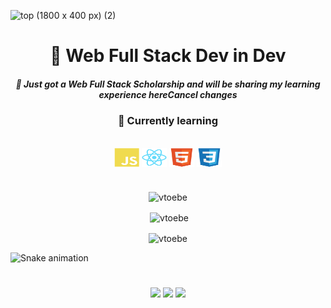 ![top (1800 x 400 px) (2)](https://user-images.githubusercontent.com/21991501/137603068-24caeab3-f241-4e7b-bea3-3cce9cfe983b.png)



<div align="center">
  
# 🌱 Web Full Stack Dev in Dev
##### 🚀 Just got a Web Full Stack Scholarship and will be sharing my learning experience hereCancel changes
<h3 align="center">       🧠 Currently learning    </h3>
<div align="center" style="display: inline_block"><br>
  <img align="center" alt="Rafa-Js" height="30" width="40" src="https://raw.githubusercontent.com/devicons/devicon/master/icons/javascript/javascript-plain.svg">
<!--   <img align="center" alt="Rafa-Ts" height="30" width="40" src="https://raw.githubusercontent.com/devicons/devicon/master/icons/typescript/typescript-plain.svg"> -->
  <img align="center" alt="Rafa-React" height="30" width="40" src="https://raw.githubusercontent.com/devicons/devicon/master/icons/react/react-original.svg">
<!--   <img align="center" alt="node" height="30" width="40" src="https://raw.githubusercontent.com/devicons/devicon/9f4f5cdb393299a81125eb5127929ea7bfe42889/icons/nodejs/nodejs-plain.svg"> -->
  <img align="center" alt="Rafa-HTML" height="30" width="40" src="https://raw.githubusercontent.com/devicons/devicon/master/icons/html5/html5-original.svg">
  <img align="center" alt="Rafa-CSS" height="30" width="40" src="https://raw.githubusercontent.com/devicons/devicon/master/icons/css3/css3-original.svg">
</div>
</div>

  #

<div align="center">
  <p><img align="center" src="https://github-readme-streak-stats.herokuapp.com/?user=vtoebe&theme=dark" alt="vtoebe" /></p>
  <p>&nbsp;<img align="center" src="https://github-readme-stats.vercel.app/api?username=vtoebe&show_icons=true&title_color=000000&bg_color=d78121&locale=en" alt="vtoebe" /></p>
  <p><img align="center" src="https://github-readme-stats.vercel.app/api/top-langs?username=vtoebe&show_icons=true&title_color=000000&bg_color=d78121&locale=en&layout=compact" alt="vtoebe" /></p>
</div>
  
  ![Snake animation](https://github.com/vtoebe/vtoebe/blob/output/github-contribution-grid-snake.svg)

  #
  
<div align="center"> 
  <a href="https://instagram.com/vtoebe" target="_blank"><img src="https://img.shields.io/badge/Instagram-E4405F?style=for-the-badge&logo=instagram&logoColor=white" target="_blank"></a>
  <a href="mailto:vrtoebe@gmail.com"><img src="https://img.shields.io/badge/Gmail-D14836?style=for-the-badge&logo=gmail&logoColor=white" target="_blank"></a>
  <a href="https://www.linkedin.com/in/vtoebe" target="_blank"><img src="https://img.shields.io/badge/LinkedIn-0077B5?style=for-the-badge&logo=linkedin&logoColor=white" target="_blank"></a> 
  </div>
